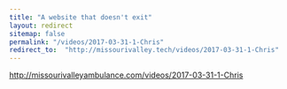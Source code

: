 ```yaml
---
title: "A website that doesn't exit"
layout: redirect
sitemap: false
permalink: "/videos/2017-03-31-1-Chris"
redirect_to:  "http://missourivalley.tech/videos/2017-03-31-1-Chris"
---
```


http://missourivalleyambulance.com/videos/2017-03-31-1-Chris
